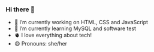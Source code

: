 ### Hi there 👋

- 🔭 I’m currently working on HTML, CSS and JavaScript 
- 🌱 I’m currently learning MySQL and software test
- 🫀 I love everything about tech!
- 😄 Pronouns: she/her

